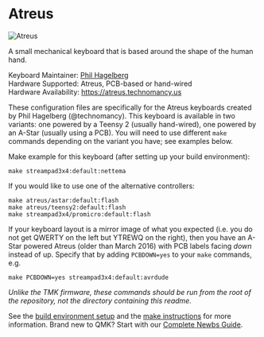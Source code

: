 # Atreus

![Atreus](https://atreus.technomancy.us/photos/1.jpg)

A small mechanical keyboard that is based around the shape of the human hand.

Keyboard Maintainer: [Phil Hagelberg](https://github.com/technomancy)  
Hardware Supported: Atreus, PCB-based or hand-wired  
Hardware Availability: https://atreus.technomancy.us

These configuration files are specifically for the Atreus keyboards created by Phil Hagelberg (@technomancy). This keyboard is available in two variants: one powered by a Teensy 2 (usually hand-wired), one powered by an A-Star (usually using a PCB). You will need to use different `make` commands depending on the variant you have; see examples below.

Make example for this keyboard (after setting up your build environment):

    make streampad3x4:default:nettema

If you would like to use one of the alternative controllers:

    make atreus/astar:default:flash
    make atreus/teensy2:default:flash
    make streampad3x4/promicro:default:flash

If your keyboard layout is a mirror image of what you expected (i.e. you do not get QWERTY on the left but YTREWQ on the right), then you have an A-Star powered Atreus (older than March 2016) with PCB labels facing *down* instead of up. Specify that by adding `PCBDOWN=yes` to your `make` commands, e.g.

    make PCBDOWN=yes streampad3x4:default:avrdude

*Unlike the TMK firmware, these commands should be run from the root of the repository, not the directory containing this readme.*

See the [build environment setup](https://docs.qmk.fm/#/getting_started_build_tools) and the [make instructions](https://docs.qmk.fm/#/getting_started_make_guide) for more information. Brand new to QMK? Start with our [Complete Newbs Guide](https://docs.qmk.fm/#/newbs).
